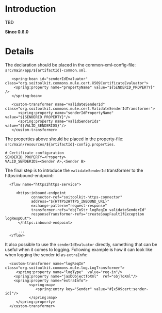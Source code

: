 # Introduction #
TBD

**Since 0.6.0**


# Details #

The declaration should be placed in the common-xml-config-file: `src/main/app/${artifactId}-common.xml`.

```
   <spring:bean id="senderIdEvaluator" class="org.soitoolkit.commons.mule.cert.X509CertificateEvaluator">
	<spring:property name="propertyName" value="${SENDERID_PROPERTY}" />
   </spring:bean>
	
   <custom-transformer name="validateSenderId" class="org.soitoolkit.commons.mule.cert.ValidateSenderIdTransformer">
      <spring:property name="senderIdPropertyName" value="${SENDERID_PROPERTY}"/>
      <spring:property name="validSenderIds"  value="${VALID_SENDERIDS}"/>
   </custom-transformer>
```

The properties above should be placed in the property-file: `src/main/resources/${artifactId}-config.properties`.

```
# Certificate configuration
SENDERID_PROPERTY=<Property>
VALID_SENDERIDS=<Sender A>,<Sender B>
```


The final step is to introduce the `validateSenderId` transformer to the https:inbound-endpoint:

```
  <flow name="https2https-service">

     <https:inbound-endpoint
            connector-ref="soitoolkit-https-connector"
			address="${HTTPS2HTTPS_INBOUND_URL}"
			exchange-pattern="request-response"
			transformer-refs="objToStr logReqIn validateSenderId"
			responseTransformer-refs="createSoapFaultIfException logRespOut">
      </https:inbound-endpoint>

      ...
  </flow>
```

It also possible to use the `senderIdEvaluator` directly, something that can be useful when it comes to logging. Following example is how it can look like when logging the sender id as `extraInfo`:

```
  <custom-transformer name="logReqIn" class="org.soitoolkit.commons.mule.log.LogTransformer">
     <spring:property name="logType"  value="req-in"/>
	<spring:property name="jaxbObjectToXml"  ref="objToXml"/>
	<spring:property name="extraInfo">
           <spring:map>
              <spring:entry key="Sender" value="#[x509cert:sender-id]"/>
           </spring:map>
     </spring:property>
  </custom-transformer>
```